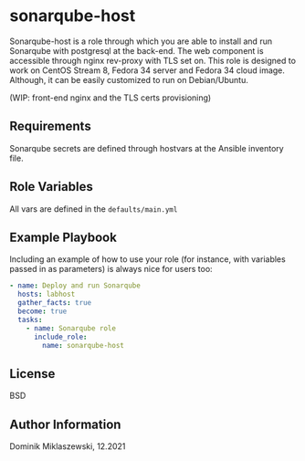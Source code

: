 sonarqube-host
==============

Sonarqube-host is a role through which you are able to install and run Sonarqube with postgresql at the back-end. The web component is accessible through nginx rev-proxy with TLS set on. This role is designed to work on CentOS Stream 8, Fedora 34 server and Fedora 34 cloud image. Although, it can be easily customized to run on Debian/Ubuntu.

(WIP: front-end nginx and the TLS certs provisioning)

Requirements
------------

Sonarqube secrets are defined through hostvars at the Ansible inventory file.

Role Variables
--------------

All vars are defined in the `defaults/main.yml`

Example Playbook
----------------

Including an example of how to use your role (for instance, with variables passed in as parameters) is always nice for users too:

```yaml
- name: Deploy and run Sonarqube
  hosts: labhost
  gather_facts: true
  become: true
  tasks:
    - name: Sonarqube role
      include_role:
        name: sonarqube-host
```

License
-------

BSD

Author Information
------------------

Dominik Miklaszewski, 12.2021
